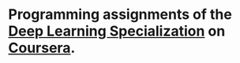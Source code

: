 # Programming assignments of the [Deep Learning Specialization] on [Coursera].

[Coursera]: https://www.coursera.org/
[Deep Learning Specialization]: https://www.coursera.org/specializations/deep-learning
